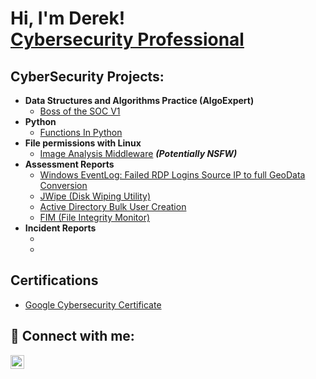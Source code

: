 <h1>Hi, I'm Derek! <br/><a <a href="http://www.linkedin.com/in/derek-jimenez-8739a5283">Cybersecurity Professional</a>

<h2>CyberSecurity Projects:</h2>

- <b>Data Structures and Algorithms Practice (AlgoExpert)</b>
  - [Boss of the SOC V1](https://github.com/DJimenez103/BOTS-v1/tree/main)
- <b>Python</b>
  - [Functions In Python](https://github.com/joshmadakor1/Package-Delivery-Pathfinding-Algorithm)
- <b>File permissions with Linux</b>
  - [Image Analysis Middleware](https://github.com/joshmadakor1/4chan-Image-Analysis-Middleware-C964) <b><i>(Potentially NSFW)</b></i>
- <b>Assessment Reports</b>
  - [Windows EventLog: Failed RDP Logins Source IP to full GeoData Conversion](https://github.com/joshmadakor1/Sentinel-Lab)
  - [JWipe (Disk Wiping Utility)](https://github.com/joshmadakor1/Jwipe.PowerShell)
  - [Active Directory Bulk User Creation](https://github.com/joshmadakor1/AD_PS)
  - [FIM (File Integrity Monitor)](https://github.com/joshmadakor1/PowerShell-Integrity-FIM)
- <b>Incident Reports</b>
  - [](https://github.com/joshmadakor1/EncrypterPOC)
  - [](https://github.com/joshmadakor1/DecrypterPOC)


<h2>Certifications</h2>

- [Google Cybersecurity Certificate](https://www.coursera.org/account/accomplishments/verify/profession)

<h2> 🤳 Connect with me:</h2>

[<img align="left" alt="JoshMadakor | LinkedIn" width="22px" src="https://cdn.jsdelivr.net/npm/simple-icons@v3/icons/linkedin.svg" />][linkedin]


[linkedin]: http://www.linkedin.com/in/derek-jimenez-8739a5283

